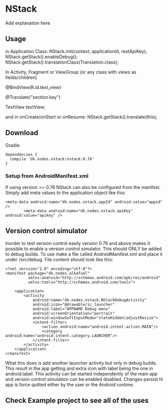 # NStack

Add explanation here

## Usage

in Application Class:
NStack.init(context, applicationId, restApiKey);
NStack.getStack().enableDebug();
NStack.getStack().translationClass(Translation.class);
        
In Activity, Fragment or ViewGroup (or any class with views as fields/children)

@BindView(R.id.text_view)

@Translate("section.key")

TextView textView;

and in onCreate/onStart or onResume:
NStack.getStack().translate(this);

<h2>Download</h2>

Gradle: 

    dependencies {
      compile 'dk.nodes.nstack:nstack:0.76'
    }

### Setup from AndroidManifest.xml
If using version >= 0.76 NStack can also be configured from the manifest. Simply add meta values to the application object like this:

```
<meta-data android:name="dk.nodes.nstack.appId" android:value="appid" />
        <meta-data android:name="dk.nodes.nstack.apiKey" android:value="apikey" />
```

## Version control simulator
Inorder to test version control easily version 0.76 and above makes it possible to enable a version control simulator.
This should ONLY be added to debug builds. To use make a file called AndroidManifest.xml and place it under /src/debug. File content should look like this:

```
<?xml version="1.0" encoding="utf-8"?>
<manifest package="dk.nodes.alkafuel"
          xmlns:android="http://schemas.android.com/apk/res/android"
          xmlns:tools="http://schemas.android.com/tools">

    <application>
        <activity
            android:name="dk.nodes.nstack.NStackDebugActivity"
            android:icon="@drawable/ic_launcher"
            android:label="APPNAME Debug menu"
            android:screenOrientation="portrait"
            android:windowSoftInputMode="stateHidden|adjustResize">
            <intent-filter>
                <action android:name="android.intent.action.MAIN"/>
                <category android:name="android.intent.category.LAUNCHER"/>
            </intent-filter>
        </activity>
    </application>
</manifest>
```

What this does is add another launcher activity but only in debug builds. This result in the app getting and extra icon with label being the one in android:label. This activity can be started independently of the main app and version control simulation can be enabled disabled. Changes persist til app is force quitted either by the user or the Android runtime.

## Check Example project to see all of the uses
